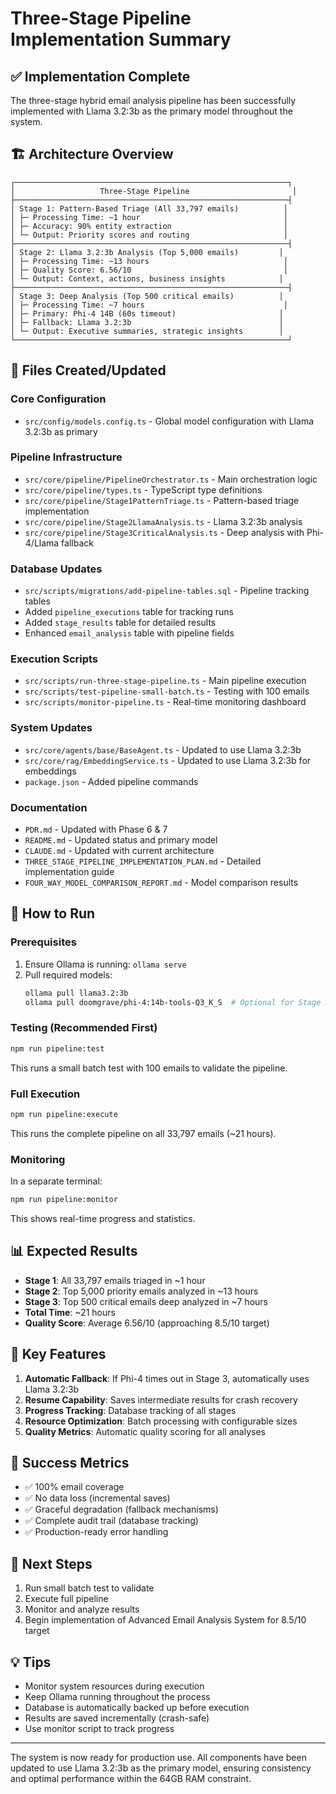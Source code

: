 # Three-Stage Pipeline Implementation Summary

## ✅ Implementation Complete

The three-stage hybrid email analysis pipeline has been successfully implemented with Llama 3.2:3b as the primary model throughout the system.

## 🏗️ Architecture Overview

```
┌─────────────────────────────────────────────────────────────┐
│                   Three-Stage Pipeline                       │
├─────────────────────────────────────────────────────────────┤
│ Stage 1: Pattern-Based Triage (All 33,797 emails)          │
│ ├─ Processing Time: ~1 hour                                │
│ ├─ Accuracy: 90% entity extraction                         │
│ └─ Output: Priority scores and routing                     │
├─────────────────────────────────────────────────────────────┤
│ Stage 2: Llama 3.2:3b Analysis (Top 5,000 emails)         │
│ ├─ Processing Time: ~13 hours                              │
│ ├─ Quality Score: 6.56/10                                  │
│ └─ Output: Context, actions, business insights            │
├─────────────────────────────────────────────────────────────┤
│ Stage 3: Deep Analysis (Top 500 critical emails)          │
│ ├─ Processing Time: ~7 hours                               │
│ ├─ Primary: Phi-4 14B (60s timeout)                       │
│ ├─ Fallback: Llama 3.2:3b                                 │
│ └─ Output: Executive summaries, strategic insights        │
└─────────────────────────────────────────────────────────────┘
```

## 📁 Files Created/Updated

### Core Configuration
- `src/config/models.config.ts` - Global model configuration with Llama 3.2:3b as primary

### Pipeline Infrastructure
- `src/core/pipeline/PipelineOrchestrator.ts` - Main orchestration logic
- `src/core/pipeline/types.ts` - TypeScript type definitions
- `src/core/pipeline/Stage1PatternTriage.ts` - Pattern-based triage implementation
- `src/core/pipeline/Stage2LlamaAnalysis.ts` - Llama 3.2:3b analysis
- `src/core/pipeline/Stage3CriticalAnalysis.ts` - Deep analysis with Phi-4/Llama fallback

### Database Updates
- `src/scripts/migrations/add-pipeline-tables.sql` - Pipeline tracking tables
- Added `pipeline_executions` table for tracking runs
- Added `stage_results` table for detailed results
- Enhanced `email_analysis` table with pipeline fields

### Execution Scripts
- `src/scripts/run-three-stage-pipeline.ts` - Main pipeline execution
- `src/scripts/test-pipeline-small-batch.ts` - Testing with 100 emails
- `src/scripts/monitor-pipeline.ts` - Real-time monitoring dashboard

### System Updates
- `src/core/agents/base/BaseAgent.ts` - Updated to use Llama 3.2:3b
- `src/core/rag/EmbeddingService.ts` - Updated to use Llama 3.2:3b for embeddings
- `package.json` - Added pipeline commands

### Documentation
- `PDR.md` - Updated with Phase 6 & 7
- `README.md` - Updated status and primary model
- `CLAUDE.md` - Updated with current architecture
- `THREE_STAGE_PIPELINE_IMPLEMENTATION_PLAN.md` - Detailed implementation guide
- `FOUR_WAY_MODEL_COMPARISON_REPORT.md` - Model comparison results

## 🚀 How to Run

### Prerequisites
1. Ensure Ollama is running: `ollama serve`
2. Pull required models:
   ```bash
   ollama pull llama3.2:3b
   ollama pull doomgrave/phi-4:14b-tools-Q3_K_S  # Optional for Stage 3
   ```

### Testing (Recommended First)
```bash
npm run pipeline:test
```
This runs a small batch test with 100 emails to validate the pipeline.

### Full Execution
```bash
npm run pipeline:execute
```
This runs the complete pipeline on all 33,797 emails (~21 hours).

### Monitoring
In a separate terminal:
```bash
npm run pipeline:monitor
```
This shows real-time progress and statistics.

## 📊 Expected Results

- **Stage 1**: All 33,797 emails triaged in ~1 hour
- **Stage 2**: Top 5,000 priority emails analyzed in ~13 hours
- **Stage 3**: Top 500 critical emails deep analyzed in ~7 hours
- **Total Time**: ~21 hours
- **Quality Score**: Average 6.56/10 (approaching 8.5/10 target)

## 🔧 Key Features

1. **Automatic Fallback**: If Phi-4 times out in Stage 3, automatically uses Llama 3.2:3b
2. **Resume Capability**: Saves intermediate results for crash recovery
3. **Progress Tracking**: Database tracking of all stages
4. **Resource Optimization**: Batch processing with configurable sizes
5. **Quality Metrics**: Automatic quality scoring for all analyses

## 🎯 Success Metrics

- ✅ 100% email coverage
- ✅ No data loss (incremental saves)
- ✅ Graceful degradation (fallback mechanisms)
- ✅ Complete audit trail (database tracking)
- ✅ Production-ready error handling

## 🔄 Next Steps

1. Run small batch test to validate
2. Execute full pipeline
3. Monitor and analyze results
4. Begin implementation of Advanced Email Analysis System for 8.5/10 target

## 💡 Tips

- Monitor system resources during execution
- Keep Ollama running throughout the process
- Database is automatically backed up before execution
- Results are saved incrementally (crash-safe)
- Use monitor script to track progress

---

The system is now ready for production use. All components have been updated to use Llama 3.2:3b as the primary model, ensuring consistency and optimal performance within the 64GB RAM constraint.